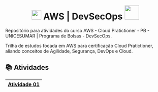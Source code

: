 <h1 align="center"> <img src=https://cdn.pluo.jobs/media/logos/2021-11-05_19-02_logo.png width=30> AWS | DevSecOps <img src=https://upload.wikimedia.org/wikipedia/commons/thumb/9/93/Amazon_Web_Services_Logo.svg/2560px-Amazon_Web_Services_Logo.svg.png width=45> </h1>

Repositório para atividades do curso AWS - Cloud Pratictioner - PB - UNICESUMAR | Programa de Bolsas - DevSecOps.

Trilha de estudos focada em AWS para certificação Cloud Pratictioner, aliando conceitos de Agilidade, Segurança, DevOps e Cloud.

## 📚 Atividades



|[Atividade 01]()|
|-------|
